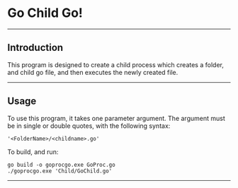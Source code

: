 # Go Child Go!

---

## Introduction

This program is designed to create a child process which creates a folder, and child go file,
and then executes the newly created file. 

---

## Usage

To use this program, it takes one parameter argument. The argument must be in single or double
quotes, with the following syntax:

    '<FolderName>/<childname>.go'

To build, and run:

    go build -o goprocgo.exe GoProc.go
    ./goprocgo.exe 'Child/GoChild.go'

---